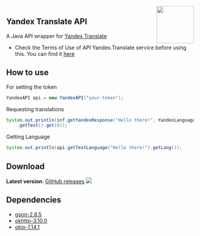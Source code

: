 <img align="right" src="https://translate.yandex.com/icons/favicon.png" height="100" width="100">

## Yandex Translate API
A Java API wrapper for [Yandex Translate](https://translate.yandex.com/)
* Check the Terms of Use of API Yandex.Translate service before using this. You can find it [here](https://yandex.com/legal/translate_api/)

## How to use
For setting the token
```Java
YandexAPI api = new YandexAPI("your-token");
```
Requesting translations
```Java
System.out.println(inf.getYandexResponse("Hello there!", YandexLanguage.French)
	.getText().get(0));
```
Getting Language
```Java
System.out.println(api.getTextLanguage("Hello there!").getLang());
```

## Download
**Latest version**: [GitHub releases](https://github.com/Bumbleboss/YandexTranslateAPI/releases) [![](https://jitpack.io/v/Bumbleboss/YandexTranslateAPI.svg)](https://jitpack.io/#Bumbleboss/YandexTranslateAPI)


## Dependencies
* [gson-2.8.5](https://github.com/google/gson)
* [okhttp-3.10.0](https://github.com/square/okhttp)
* [okio-1.14.1](https://github.com/square/okio/)